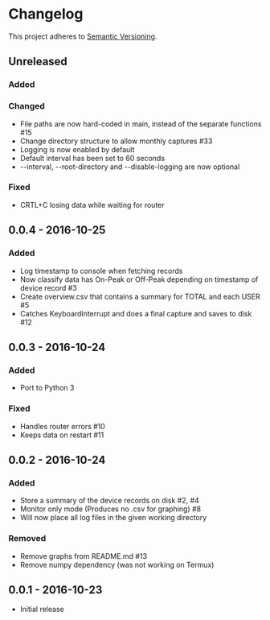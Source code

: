 # Changelog

This project adheres to [Semantic Versioning](http://semver.org/).

## Unreleased

### Added

### Changed
- File paths are now hard-coded in main, instead of the separate functions #15
- Change directory structure to allow monthly captures #33
- Logging is now enabled by default
- Default interval has been set to 60 seconds
- --interval, --root-directory and --disable-logging are now optional

### Fixed
- CRTL+C losing data while waiting for router

## 0.0.4 - 2016-10-25
### Added
- Log timestamp to console when fetching records
- Now classify data has On-Peak or Off-Peak depending on timestamp of device record #3
- Create overview.csv that contains a summary for TOTAL and each USER #5
- Catches KeyboardInterrupt and does a final capture and saves to disk #12

## 0.0.3 - 2016-10-24
### Added
- Port to Python 3

### Fixed
- Handles router errors #10
- Keeps data on restart #11

## 0.0.2 - 2016-10-24
### Added
- Store a summary of the device records on disk #2, #4
- Monitor only mode (Produces no .csv for graphing) #8
- Will now place all log files in the given working directory

### Removed
- Remove graphs from README.md #13
- Remove numpy dependency (was not working on Termux)

## 0.0.1 - 2016-10-23
- Initial release
